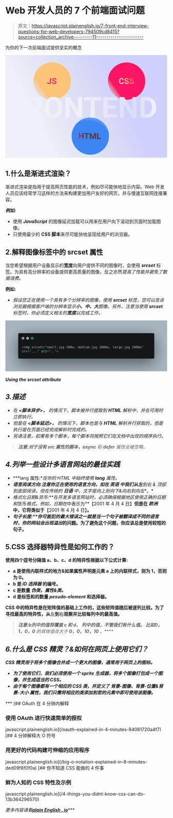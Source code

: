 # Web 开发人员的 7 个前端面试问题

> 原文：<https://javascript.plainenglish.io/7-front-end-interview-questions-for-web-developers-794509cd8415?source=collection_archive---------11----------------------->

为你的下一次前端面试提供坚实的概念

![](img/af4e599bd133a6212ab975c8d28249bf.png)

## 1.什么是渐进式渲染？

渐进式渲染是指用于提高网页性能的技术，例如尽可能快地显示内容。Web 开发人员应该经常学习这样的方法来构建更加用户友好的网页，并与慢速互联网连接兼容。

***例如:***

*   使用 ***JavaScript*** 的图像延迟加载可以用来在用户向下滚动到页面时加载图像。
*   只使用最少的 **CSS 脚本**来尽可能快地呈现给用户的浏览器。

## 2.解释图像标签中的 srcset 属性

当您希望根据用户设备显示的**宽度**向用户提供不同的图像时，会使用 ***srcset*** 标签。为具有高分辨率的设备提供更高质量的图像，反之亦然*提高了性能并避免了数据浪费。*

****例如:****

*   *假设您正在使用一个具有多个分辨率的图像，使用 **srcset** 标签，您可以告诉浏览器根据客户端的分辨率显示**小、中、大**图像。另外，注意当使用 ***srcset*** 标签时，你必须定义相关的**宽度**以完成工作。*

*![](img/08bf67d6350bb805ee6b5d7ff9f74401.png)*

***Using the srcset attribute***

## *3.描述*

*   *在 ***<脚本异步>，*** 的情况下，脚本被并行提取到 **HTML** 解析中，并在可用时立即执行。*
*   *但是在 ***<脚本延迟>，*** 的情况下，脚本也是与 **HTML** 解析并行获取的，但是执行是在页面已经完成解析时完成的。*
*   *另请注意，如果有多个脚本，每个脚本将按照它们在文档中出现的顺序执行。*

> ***注意:对于没有 **src** 属性的脚本，async** 和 **defer** 属性会被忽略。*

## *4.列举一些设计多语言网站的最佳实践*

*   ***lang 属性:**在你的 HTML 中始终使用 ***lang*** 属性。*
*   ***语言阅读方向:**注意你正在使用的语言方向，如在 ***英语*** 中我们从**左**到**右 *&* 顶部**到**底部**阅读。但在传统的 ***日语*** 中，文字是**向上**到**向下&向右**到**向左**。*
*   ***格式化日期&货币:**在开发多语言网站时，必须确保根据地区使用正确的*日期*和*货币*格式。*例如*，日期在*中表示为**【2001 年 4 月 4 日】**但是在 ***欧洲*** 中，它将类似于**【2001 年 4 月 4 日】**。**
*   ****句子长度:**你可能犯的最大错误之一就是当一个句子被翻译成不同的语言时，你的网站会出现*溢出*的问题。为了避免这个问题，你应该总是使用较短的句子。**

## **5.CSS 选择器特异性是如何工作的？**

**使用四个逗号分隔值 **a、b、c、d** 的特异性根据以下公式计算:**

*   ****a** 是使用内联样式的地方&如果属性声明是元素 a 上的内联样式，则为 1，否则为 0。**
*   ****b** 是 ***ID 选择器*** 的编号。**
*   ****c** 是数量 ***伪类，属性&类。*****
*   ****d** 是标签和**的数量 *pesudo-element* 和**选择器。**

**CSS 中的特异性是在矩阵值的基础上工作的，这些矩阵值随后被逐列比较。为了寻找最高的特异性，从**左**到**右**观察并比较每列中的最高值。**

> *****注意:*******b****列中的值将覆盖* ***c*** *和* ***d、*** *列中的值，不管我们有什么值。* **比如******0，1，0，0*** *的具体值会大于* ***0，0，10，10*** *。*****

## ***6.什么是 CSS 精灵？&如何在网页上使用它们？***

***CSS 精灵用于将多个图像合并成一个更大的图像，通常用于网页上的图标。***

*   ***为了使用它们，我们必须使用一个 sprite 生成器，将多个图像打包成一个图像，并生成适当的 CSS。***
*   ***由于每个图像都有一个相应的 CSS 类，并定义了 ***背景-图像、背景-位置**&****背景-大小*** 属性，我们只需将相应的类添加到您的元素中即可使用该图像。*****

***[](/oauth-explained-in-4-minutes-84081720a4f7) [## OAuth 在 4 分钟内解释

### 使用 OAuth 进行快速简单的授权

javascript.plainenglish.io](/oauth-explained-in-4-minutes-84081720a4f7) [](/big-o-notation-explained-in-8-minutes-ded09f8f0f0a) [## 4 分钟解释大 O 符号

### 用更好的代码构建可伸缩的应用程序

javascript.plainenglish.io](/big-o-notation-explained-in-8-minutes-ded09f8f0f0a) [](/4-things-you-didnt-know-css-can-do-13b364296570) [## 你不知道 CSS 能做的 4 件事

### 鲜为人知的 CSS 特性及示例

javascript.plainenglish.io](/4-things-you-didnt-know-css-can-do-13b364296570) 

*更多内容请看*[***plain English . io***](http://plainenglish.io/)***